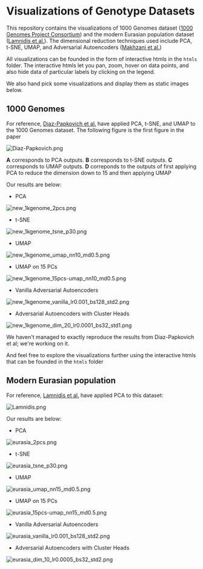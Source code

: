# Visualizations of Genotype Datasets

This repository contains the visualizations of 1000 Genomes dataset ([1000 Genomes Project Consortium](https://www.ncbi.nlm.nih.gov/pmc/articles/PMC3498066/)) and the modern Eurasian population dataset ([Lamnidis et al.](https://www.nature.com/articles/s41467-018-07483-5)). The dimensional reduction techniques used include PCA, t-SNE, UMAP, and Adversarial Autoencoders ([Makhzani et al.](https://arxiv.org/pdf/1511.05644.pdf))

All visualizations can be founded in the form of interactive htmls in the `htmls` folder. The interactive htmls let you pan, zoom, hover on data points, and also hide data of particular labels by clicking on the legend. 

We also hand pick some visualizations and display them as static images below.

## 1000 Genomes

For reference, [Diaz-Papkovich et al.](https://journals.plos.org/plosgenetics/article?id=10.1371/journal.pgen.1008432) have applied PCA, t-SNE, and UMAP to the 1000 Genomes dataset. The following figure is the first figure in the paper

![Diaz-Papkovich.png](imgs/Diaz-Papkovich.png)

**A** corresponds to PCA outputs. **B** corresponds to t-SNE outputs. **C** corresponds to UMAP outputs. **D** correponds to the outputs of first applying PCA to reduce the dimension down to 15 and then applying UMAP

Our results are below:

- PCA

![new_1kgenome_2pcs.png](imgs/new_1kgenome_2pcs.png)

- t-SNE

![new_1kgenome_tsne_p30.png](imgs/new_1kgenome_tsne_p30.png)

- UMAP

![new_1kgenome_umap_nn10_md0.5.png](imgs/new_1kgenome_umap_nn10_md0.5.png)

- UMAP on 15 PCs

![new_1kgenome_15pcs-umap_nn10_md0.5.png](imgs/1kgenome_15pcs-umap_nn10_md0.5.png)

- Vanilla Adversarial Autoencoders

![new_1kgenome_vanilla_lr0.001_bs128_std2.png](imgs/new_1kgenome_vanilla_lr0.001_bs128_std2.png)

- Adversarial Autoencoders with Cluster Heads

![new_1kgenome_dim_20_lr0.0001_bs32_std1.png](imgs/new_1kgenome_dim_20_lr0.0001_bs32_std1.png)

We haven't managed to exactly reproduce the results from Diaz-Papkovich et al; we're working on it. 

And feel free to explore the visualizations further using the interactive htmls that can be founded in the `htmls` folder

## Modern Eurasian population

For reference, [Lamnidis et al.](https://www.nature.com/articles/s41467-018-07483-5) have applied PCA to this dataset:

![Lamnidis.png](imgs/Lamnidis.png)

Our results are below:

- PCA

![eurasia_2pcs.png](imgs/eurasia_2pcs.png)

- t-SNE

![eurasia_tsne_p30.png](imgs/eurasia_tsne_p30.png)

- UMAP

![eurasia_umap_nn15_md0.5.png](imgs/eurasia_umap_nn15_md0.5.png)

- UMAP on 15 PCs

![eurasia_15pcs-umap_nn15_md0.5.png](imgs/eurasia_15pcs-umap_nn15_md0.5.png)

- Vanilla Adversarial Autoencoders

![eurasia_vanilla_lr0.001_bs128_std2.png](imgs/eurasia_vanilla_lr0.001_bs128_std2.png)

- Adversarial Autoencoders with Cluster Heads

![eurasia_dim_10_lr0.0005_bs32_std2.png](imgs/eurasia_dim_10_lr0.0005_bs32_std2.png)









